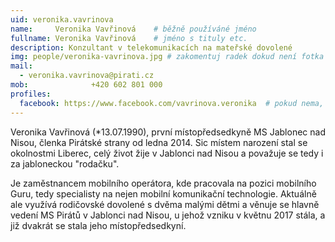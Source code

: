 ```yaml
---
uid: veronika.vavrinova
name:     Veronika Vavřinová   	# běžně používáné jméno
fullname: Veronika Vavřinová   	# jméno s tituly etc.
description: Konzultant v telekomunikacích na mateřské dovolené
img: people/veronika-vavrinova.jpg # zakomentuj radek dokud není fotka
mail:
  - veronika.vavrinova@pirati.cz
mob:			  +420 602 801 000
profiles:
  facebook: https://www.facebook.com/vavrinova.veronika  # pokud nema, staci smazat tuto radku
---
```


Veronika Vavřinová (*13.07.1990), první místopředsedkyně MS Jablonec nad Nisou, členka Pirátské strany od ledna 2014. Sic místem narození stal se okolnostmi Liberec, celý život žije v Jablonci nad Nisou a považuje se tedy i za jabloneckou "rodačku".

Je zaměstnancem mobilního operátora, kde pracovala na pozici mobilního Guru, tedy specialisty na nejen mobilní komunikační technologie. Aktuálně ale využívá rodičovské dovolené s dvěma malými dětmi a věnuje se hlavně vedení MS Pirátů v Jablonci nad Nisou, u jehož vzniku v květnu 2017 stála, a již dvakrát se stala jeho místopředsedkyní.